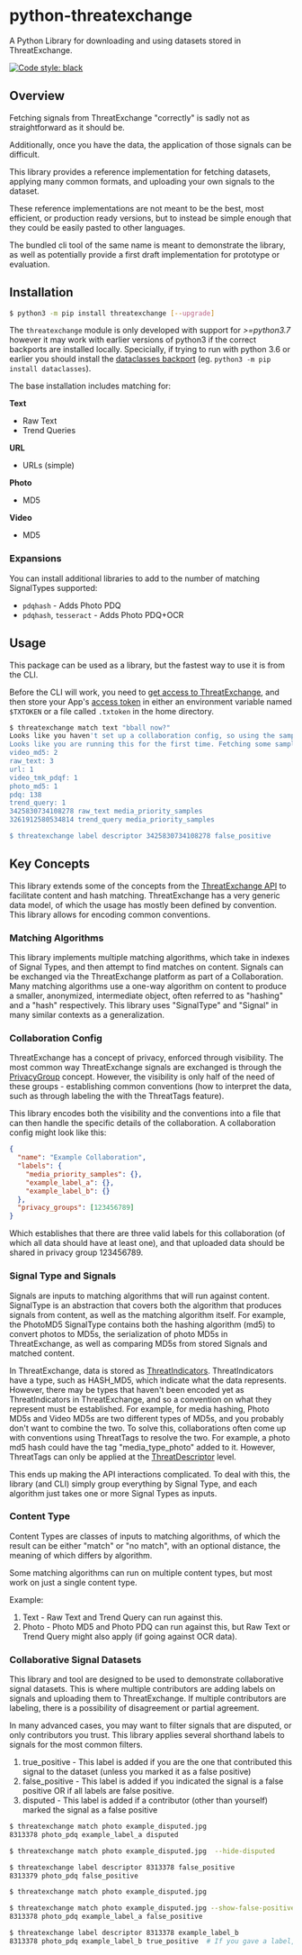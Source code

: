 # python-threatexchange

A Python Library for downloading and using datasets stored in ThreatExchange.

[![Code style: black](https://img.shields.io/badge/code%20style-black-000000.svg)](https://github.com/psf/black)

## Overview
Fetching signals from ThreatExchange "correctly" is sadly not as straightforward as it should be.

Additionally, once you have the data, the application of those signals can be difficult.

This library provides a reference implementation for fetching datasets, applying many common formats, and uploading your own signals to the dataset.

These reference implementations are not meant to be the best, most efficient, or production ready versions, but to instead be simple enough that they could be easily pasted to other languages.

The bundled cli tool of the same name is meant to demonstrate the library, as well as potentially provide a first draft implementation for prototype or evaluation.

## Installation

```bash
$ python3 -m pip install threatexchange [--upgrade]
```

The `threatexchange` module is only developed with support for *>=python3.7* however it may work with earlier versions of python3 if the correct backports are installed locally. Specicially, if trying to run with python 3.6 or earlier you should install the [dataclasses backport](https://docs.python.org/3/library/dataclasses.html) (eg. `python3 -m pip install dataclasses`).

The base installation includes matching for:

**Text**
* Raw Text
* Trend Queries

**URL**
* URLs (simple)

**Photo**
* MD5

**Video**
* MD5

### Expansions
You can install additional libraries to add to the number of matching SignalTypes supported:
* `pdqhash` - Adds Photo PDQ
* `pdqhash`, `tesseract` - Adds Photo PDQ+OCR


## Usage
This package can be used as a library, but the fastest way to use it is from the CLI.

Before the CLI will work, you need to [get access to ThreatExchange](https://developers.facebook.com/programs/threatexchange), and then store your App's [access token](https://developers.facebook.com/tools/accesstoken/) in either an environment variable named `$TXTOKEN` or a file called `.txtoken` in the home directory.

```bash
$ threatexchange match text "bball now?"
Looks like you haven't set up a collaboration config, so using the sample one against public data
Looks like you are running this for the first time. Fetching some sample data.
video_md5: 2
raw_text: 3
url: 1
video_tmk_pdqf: 1
photo_md5: 1
pdq: 138
trend_query: 1
3425830734108278 raw_text media_priority_samples
3261912580534814 trend_query media_priority_samples

$ threatexchange label descriptor 3425830734108278 false_positive
```

## Key Concepts
This library extends some of the concepts from the [ThreatExchange API](https://developers.facebook.com/docs/threat-exchange/reference/apis/) to facilitate content and hash matching. ThreatExchange has a very generic data model, of which the usage has mostly been defined by convention. This library allows for encoding common conventions.

### Matching Algorithms
This library implements multiple matching algorithms, which take in indexes of Signal Types, and then attempt to find matches on content. Signals can be exchanged via the ThreatExchange platform as part of a Collaboration. Many matching algorithms use a one-way algorithm on content to produce a smaller, anonymized, intermediate object, often referred to as "hashing" and a "hash" respectively. This library uses "SignalType" and "Signal" in many similar contexts as a generalization.

### Collaboration Config
ThreatExchange has a concept of privacy, enforced through visibility. The most common way ThreatExchange signals are exchanged is through the [PrivacyGroup](https://developers.facebook.com/docs/threat-exchange/reference/apis/threat-privacy-group/) concept. However, the visibility is only half of the need of these groups - establishing common conventions (how to interpret the data, such as through labeling the with the ThreatTags feature).

This library encodes both the visibility and the conventions into a file that can then handle the specific details of the collaboration. A collaboration config might look like this:
```json
{
  "name": "Example Collaboration",
  "labels": {
    "media_priority_samples": {},
    "example_label_a": {},
    "example_label_b": {}
  },
  "privacy_groups": [123456789]
}

```

Which establishes that there are three valid labels for this collaboration (of which all data should have at least one), and that uploaded data should be shared in privacy group 123456789.

### Signal Type and Signals
Signals are inputs to matching algorithms that will run against content. SignalType is an abstraction that covers both the algorithm that produces signals from content, as well as the matching algorithm itself. For example, the PhotoMD5 SignalType contains both the hashing algorithm (md5) to convert photos to MD5s, the serialization of photo MD5s in ThreatExchange, as well as comparing MD5s from stored Signals and matched content.

In ThreatExchange, data is stored as [ThreatIndicators](https://developers.facebook.com/docs/threat-exchange/reference/apis/threat-indicator). ThreatIndicators have a type, such as HASH_MD5, which indicate what the data represents. However, there may be types that haven't been encoded yet as ThreatIndicators in ThreatExchange, and so a convention on what they represent must be established. For example, for media hashing, Photo MD5s and Video MD5s are two different types of MD5s, and you probably don't want to combine the two. To solve this, collaborations often come up with conventions using ThreatTags to resolve the two. For example, a photo md5 hash could have the tag "media_type_photo" added to it. However, ThreatTags can only be applied at the [ThreatDescriptor](https://developers.facebook.com/docs/threat-exchange/reference/apis/threat-descriptor) level.

This ends up making the API interactions complicated. To deal with this, the library (and CLI) simply group everything by Signal Type, and each algorithm just takes one or more Signal Types as inputs.

### Content Type
Content Types are classes of inputs to matching algorithms, of which the result can be either "match" or "no match", with an optional distance, the meaning of which differs by algorithm.

Some matching algorithms can run on multiple content types, but most work on just a single content type.

Example:
1. Text - Raw Text and Trend Query can run against this.
2. Photo - Photo MD5 and Photo PDQ can run against this, but Raw Text or Trend Query might also apply (if going against OCR data).

### Collaborative Signal Datasets
This library and tool are designed to be used to demonstrate collaborative signal datasets. This is where multiple contributors are adding labels on signals and uploading them to ThreatExchange. If multiple contributors are labeling, there is a possibility of disagreement or partial agreement.

In many advanced cases, you may want to filter signals that are disputed, or only contributors you trust. This library applies several shorthand labels to signals for the most common filters.

1. true_positive - This label is added if you are the one that contributed this signal to the dataset (unless you marked it as a false positive)
2. false_positive - This label is added if you indicated the signal is a false positive OR if all labels are false positive.
3. disputed - This label is added if a contributor (other than yourself) marked the signal as a false positive

```bash
$ threatexchange match photo example_disputed.jpg
8313378 photo_pdq example_label_a disputed

$ threatexchange match photo example_disputed.jpg  --hide-disputed

$ threatexchange label descriptor 8313378 false_positive
8313379 photo_pdq false_positive

$ threatexchange match photo example_disputed.jpg

$ threatexchange match photo example_disputed.jpg --show-false-positives
8313378 photo_pdq example_label_a false_positive

$ threatexchange label descriptor 8313378 example_label_b
8313378 photo_pdq example_label_b true_positive  # If you gave a label, only yours is shown
```
